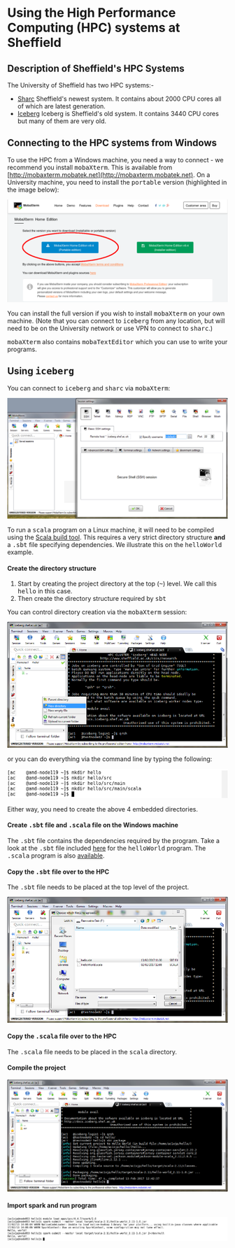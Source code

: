# Using the High Performance Computing (HPC) systems at Sheffield

## Description of Sheffield's HPC Systems

The University of Sheffield has two HPC systems:-

* [Sharc](http://docs.hpc.shef.ac.uk/en/latest/sharc/) Sheffield's newest system. It contains about 2000 CPU cores all of which are latest generation.
* [Iceberg](http://docs.hpc.shef.ac.uk/en/latest/iceberg/) Iceberg is Sheffield's old system. It contains 3440 CPU cores but many of them are very old.


<h2>Connecting to the HPC systems from Windows</h2>

To use the HPC from a Windows machine, you need a way to connect - we recommend you install  <tt>mobaXterm</tt>. This is available from [http://mobaxterm.mobatek.net](http://mobaxterm.mobatek.net). On a University machine, you need to install the <tt>portable</tt> version (highlighted in the image below):

<img src="images/mobaXterm_download.png" />

You can install the full version if you wish to install <tt>mobaXterm</tt> on your own machine. (Note that you can connect to <tt>iceberg</tt> from any location, but will need to be on the University network or use VPN to connect to <tt>sharc</tt>.)

<tt>mobaXterm</tt> also contains <tt>mobaTextEditor</tt> which you can use to write your programs.

<h2>Using <tt>iceberg</tt></h2>

You can connect to <tt>iceberg</tt> and <tt>sharc</tt> via <tt>mobaXterm</tt>:

<img src="images/mobaXterm_new_session.png" />

To run a <tt>scala</tt> program on a Linux machine, it will need to be compiled using the [Scala build tool](http://www.scala-sbt.org/). This requires a very strict directory structure <b>and</b> a <tt>.sbt</tt> file specifying dependencies. We illustrate this on the <tt>helloWorld</tt> example.

<h4>Create the directory structure</h4>

1. Start by creating the project directory at the top (<tt>~</tt>) level. We call this <tt>hello</tt> in this case.
2. Then create the directory structure required by <tt>sbt</tt>

You can control directory creation via the <tt>mobaXterm</tt> session:

<img src="images/mobaXterm_newdir.png" />

or you can do everything via the command line by typing the following:

<img src="images/mkdir_example.png" />

Either way, you need to create the above 4 embedded directories.

<h4>Create <tt>.sbt</tt> file and <tt>.scala</tt> file on the Windows machine</h4>

The <tt>.sbt</tt> file contains the dependencies required by the program. Take a look at the <tt>.sbt</tt> file included [here](files/hello.sbt) for the <tt>helloWorld</tt> program. The <tt>.scala</tt> program is also [available](files/HelloWorld.scala).

<h4>Copy the <tt>.sbt</tt> file over to the HPC</h4>

The <tt>.sbt</tt> file needs to be placed at the top level of the project.

<img src="images/mobaXterm_upload.png" />

<h4>Copy the <tt>.scala</tt> file over to the HPC</h4>

The <tt>.scala</tt> file needs to be placed in the <tt>scala</tt> directory.

<h4>Compile the project</h4>

<img src="images/mobaXterm_sbt_package.png" />

<h4>Import spark and run program</h4>

<img src="images/spark_submit.png" />
